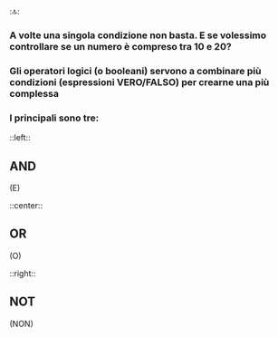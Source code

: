 ::top::
### A volte una singola condizione non basta. E se volessimo controllare se un numero è <Alert>compreso</Alert> tra 10 e 20?

<DefinitionBlock v-click class="my-4">

### Gli <Alert strong>operatori logici</Alert> (o booleani) servono a combinare più condizioni (espressioni VERO/FALSO) per crearne una più complessa

</DefinitionBlock>

<div v-after>

### I principali sono tre:

</div>

::left::
<div v-click class="text-center">

## <Alert strong>AND</Alert>
(E)

</div>

::center::
<div v-click class="text-center">

## <Alert strong>OR</Alert>
(O)

</div>

::right::
<div v-click class="text-center">

## <Alert strong>NOT</Alert>
(NON)

</div>

